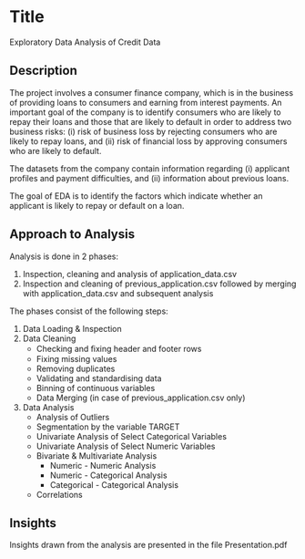 # Title
Exploratory Data Analysis of Credit Data

## Description
The project involves a consumer finance company, which is in the business of providing loans to consumers and earning from interest payments. An important goal of the company is to identify consumers who are likely to repay their loans and those that are likely to default in order to address two business risks:
(i) risk of business loss by rejecting consumers who are likely to repay loans, and
(ii) risk of financial loss by approving consumers who are likely to default.

The datasets from the company contain information regarding (i) applicant profiles and payment difficulties, and (ii) information about previous loans.

The goal of EDA is to identify the factors which indicate whether an applicant is likely to repay or default on a loan.

## Approach to Analysis
Analysis is done in 2 phases:
1. Inspection, cleaning and analysis of application_data.csv
2. Inspection and cleaning of previous_application.csv followed by merging with application_data.csv and subsequent analysis

The phases consist of the following steps:
1. Data Loading & Inspection
2. Data Cleaning
    - Checking and ﬁxing header and footer rows
    - Fixing missing values
    - Removing duplicates
    - Validating and standardising data
    - Binning of continuous variables
    - Data Merging (in case of previous_application.csv only)
4. Data Analysis
    - Analysis of Outliers
    - Segmentation by the variable TARGET
    - Univariate Analysis of Select Categorical Variables
    - Univariate Analysis of Select Numeric Variables
    - Bivariate & Multivariate Analysis
        - Numeric - Numeric Analysis
        - Numeric - Categorical Analysis
        - Categorical - Categorical Analysis
    - Correlations

## Insights
Insights drawn from the analysis are presented in the file Presentation.pdf